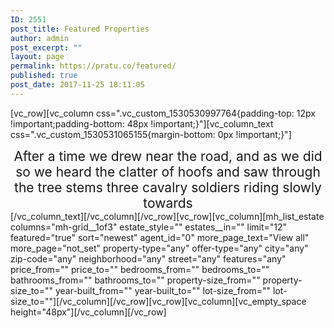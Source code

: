 ```yaml
---
ID: 2551
post_title: Featured Properties
author: admin
post_excerpt: ""
layout: page
permalink: https://pratu.co/featured/
published: true
post_date: 2017-11-25 18:11:05
---
```

[vc_row][vc_column css=".vc_custom_1530530997764{padding-top: 12px !important;padding-bottom: 48px !important;}"][vc_column_text css=".vc_custom_1530531065155{margin-bottom: 0px !important;}"]
<div style="font-size: 21px; text-align: center; max-width: 768px; margin: 0 auto;">After a time we drew near the road, and as we did so we heard the clatter of hoofs and saw through the tree stems three cavalry soldiers riding slowly towards</div>
[/vc_column_text][/vc_column][/vc_row][vc_row][vc_column][mh_list_estate columns="mh-grid__1of3" estate_style="" estates__in="" limit="12" featured="true" sort="newest" agent_id="0" more_page_text="View all" more_page="not_set" property-type="any" offer-type="any" city="any" zip-code="any" neighborhood="any" street="any" features="any" price_from="" price_to="" bedrooms_from="" bedrooms_to="" bathrooms_from="" bathrooms_to="" property-size_from="" property-size_to="" year-built_from="" year-built_to="" lot-size_from="" lot-size_to=""][/vc_column][/vc_row][vc_row][vc_column][vc_empty_space height="48px"][/vc_column][/vc_row]